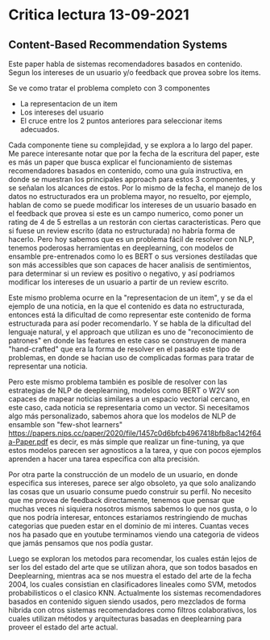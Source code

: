 # Critica lectura 13-09-2021
## Content-Based Recommendation Systems 

Este paper habla de sistemas recomendadores basados en contenido. Segun los intereses de un usuario y/o feedback que provea sobre los items.

Se ve como tratar el problema completo con 3 componentes
- La representacion de un item
- Los intereses del usuario
- El cruce entre los 2 puntos anteriores para seleccionar items adecuados.

Cada componente tiene su complejidad, y se explora a lo largo del paper. Me parece interesante notar que por la fecha de la escritura del paper, este es más un paper que busca explicar el funcionamiento de sistemas recomendadores basados en contenido, como una guía instructiva, en donde se muestran los principales approach para estos 3 componentes, y se señalan los alcances de estos.
Por lo mismo de la fecha, el manejo de los datos no estructurados era un problema mayor, no resuelto, por ejemplo, hablan de como se puede modificar los intereses de un usuario basado en el feedback que provea si este es un campo numerico, como poner un rating de 4 de 5 estrellas a un restorán con ciertas caracteristicas. Pero que si fuese un review escrito (data no estructurada) no habría forma de hacerlo. Pero hoy sabemos que es un problema fácil de resolver con NLP, tenemos poderosas herramientas en deeplearning, con modelos de ensamble pre-entrenados como lo es BERT o sus versiones destiladas que son más accessibles que son capaces de hacer analisis de sentimientos, para determinar si un review es positivo o negativo, y así podriamos modificar los intereses de un usuario a partir de un review escrito.

Este mismo problema ocurre en la "representacion de un item", y se da el ejemplo de una noticia, en la que el contenido es data no estructurada, entonces está la dificultad de como representar este contenido de forma estructurada para así poder recomendarlo. Y se habla de la dificultad del lenguaje natural, y el approach que utilizan es uno de "reconocimiento de patrones" en donde las features en este caso se construyen de manera "hand-crafted" que era la forma de resolver en el pasado este tipo de problemas, en donde se hacian uso de complicadas formas para tratar de representar una noticia.

Pero este mismo problema también es posible de resolver con las estrategias de NLP de deeplearning, modelos como BERT o W2V son capaces de mapear noticias similares a un espacio vectorial cercano, en este caso, cada noticia se representaria como un vector. Si necesitamos algo más personalizado, sabemos ahora que los modelos de NLP de ensamble son "few-shot learners" https://papers.nips.cc/paper/2020/file/1457c0d6bfcb4967418bfb8ac142f64a-Paper.pdf es decir, es más simple que realizar un fine-tuning, ya que estos modelos parecen ser agnosticos a la tarea, y que con pocos ejemplos aprenden a hacer una tarea especifica con alta precisión.

Por otra parte la construcción de un modelo de un usuario, en donde especifica sus intereses, parece ser algo obsoleto, ya que solo analizando las cosas que un usuario consume puedo construir su perfil. No necesito que me provea de feedback directamente, tenemos que pensar que muchas veces ni siquiera nosotros mismos sabemos lo que nos gusta, o lo que nos podría interesar, entonces estariamos restringiendo de muchas categorias que pueden estar en el dominio de mi interes. Cuantas veces nos ha pasado que en youtube terminamos viendo una categoria de videos que jamás pensamos que nos podía gustar.

Luego se exploran los metodos para recomendar, los cuales están lejos de ser los del estado del arte que se utilizan ahora, que son todos basados en Deeplearning, mientras aca se nos muestra el estado del arte de la fecha 2004, los cuales consistian en clasificadores lineales como SVM, metodos probabilisticos o el clasico KNN. Actualmente los sistemas recomendadores basados en contenido siguen siendo usados, pero mezclados de forma hibrida con otros sistemas recomendadores como filtros colaborativos, los cuales utilizan métodos y arquitecturas basadas en deeplearning para proveer el estado del arte actual.